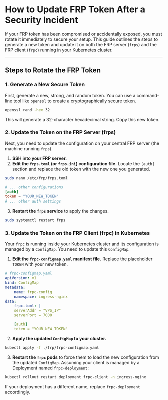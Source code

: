 # How to Update FRP Token After a Security Incident

If your FRP token has been compromised or accidentally exposed, you must rotate it immediately to secure your setup. This guide outlines the steps to generate a new token and update it on both the FRP server (`frps`) and the FRP client (`frpc`) running in your Kubernetes cluster.

---
## Steps to Rotate the FRP Token

### 1. Generate a New Secure Token

First, generate a new, strong, and random token. You can use a command-line tool like `openssl` to create a cryptographically secure token.

```bash
openssl rand -hex 32
```

This will generate a 32-character hexadecimal string. Copy this new token.

### 2. Update the Token on the FRP Server (frps)

Next, you need to update the configuration on your central FRP server (the machine running `frps`).

1.  **SSH into your FRP server.**
2.  **Edit the `frps.toml` (or `frps.ini`) configuration file.** Locate the `[auth]` section and replace the old token with the new one you generated.

```bash
sudo nano /etc/frp/frps.toml
```

```toml
# ... other configurations
[auth]
token = "YOUR_NEW_TOKEN"
# ... other auth settings
```

3.  **Restart the `frps` service** to apply the changes.

```bash
sudo systemctl restart frps
```

### 3. Update the Token on the FRP Client (frpc) in Kubernetes

Your `frpc` is running inside your Kubernetes cluster and its configuration is managed by a `ConfigMap`. You need to update this `ConfigMap`.

1.  **Edit the `frpc-configmap.yaml` manifest file.** Replace the placeholder `TOKEN` with your new token.

```yaml
# frpc-configmap.yaml
apiVersion: v1
kind: ConfigMap
metadata:
    name: frpc-config
    namespace: ingress-nginx
data:
    frpc.toml: |
    serverAddr = "VPS_IP"
    serverPort = 7000

    [auth]
    token = "YOUR_NEW_TOKEN"
```

2.  **Apply the updated `ConfigMap` to your cluster.**

```bash
kubectl apply -f ./frp/frpc-configmap.yaml
```

3.  **Restart the `frpc` pods** to force them to load the new configuration from the updated `ConfigMap`. Assuming your client is managed by a Deployment named `frpc-deployment`:

```bash
kubectl rollout restart deployment frpc-client -n ingress-nginx
```

If your deployment has a different name, replace `frpc-deployment` accordingly.
